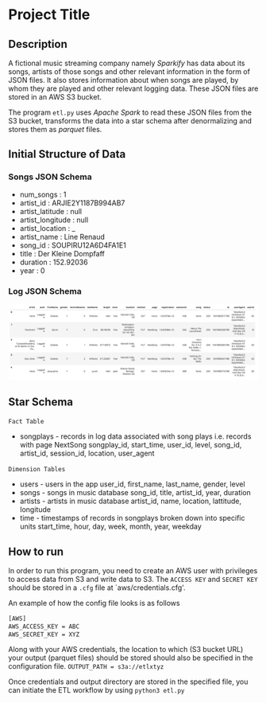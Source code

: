 # Project Title

## Description

A fictional music streaming company namely *Sparkify* has data about its 
songs, artists of 
those songs and other relevant information in the form of JSON files. It 
also stores information about when songs are played, by whom they are played
 and other relevant logging data. These JSON files are stored in an AWS S3 
 bucket. 
 
 The program `etl.py` uses _Apache Spark_ to read these JSON files from the S3 
 bucket, 
 transforms the data into a star schema after denormalizing and stores 
 them as _parquet_ files. 


## Initial Structure of Data
### Songs JSON Schema

* num_songs : 1
* artist_id : ARJIE2Y1187B994AB7
* artist_latitude : null
* artist_longitude : null
* artist_location : _
* artist_name : Line Renaud
* song_id : SOUPIRU12A6D4FA1E1
* title : Der Kleine Dompfaff
* duration : 152.92036
* year : 0

### Log JSON Schema 

![Image](https://github.com/command7/sparkify_etl_spark/blob/master/Images/log-data.png)

## Star Schema

`Fact Table`

* songplays - records in log data associated with song plays i.e. records 
with page NextSong
songplay_id, start_time, user_id, level, song_id, artist_id, session_id, location, user_agent

`Dimension Tables`

* users - users in the app
user_id, first_name, last_name, gender, level
* songs - songs in music database
song_id, title, artist_id, year, duration
* artists - artists in music database
artist_id, name, location, lattitude, longitude
* time - timestamps of records in songplays broken down into specific units
start_time, hour, day, week, month, year, weekday

## How to run
 
 In order to run this program, you need to create an AWS user with 
 privileges to access data from S3 and write data to S3. The `ACCESS KEY` 
 and `SECRET KEY` should be stored in a `.cfg` file at `aws/credentials.cfg'.
 
 An example of how the config file looks is as follows
 
 ```
 [AWS]
 AWS_ACCESS_KEY = ABC
AWS_SECRET_KEY = XYZ
```

Along with your AWS credentials, the location to which (S3 bucket URL) your 
output (parquet files) should be stored should also be specified in the 
configuration file.
`OUTPUT_PATH = s3a://etlxtyz`

Once credentials and output directory are stored in the specified file, you 
can initiate the ETL 
workflow by using
`python3 etl.py`